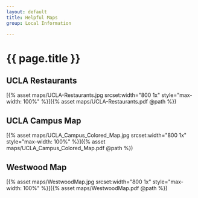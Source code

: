 ```yaml
---
layout: default
title: Helpful Maps
group: Local Information

---
```


# {{ page.title }}

## UCLA Restaurants

[{% asset maps/UCLA-Restaurants.jpg srcset:width="800 1x" style="max-width: 100%" %}]({% asset maps/UCLA-Restaurants.pdf @path %})

## UCLA Campus Map

[{% asset maps/UCLA_Campus_Colored_Map.jpg srcset:width="800 1x" style="max-width: 100%"  %}]({% asset maps/UCLA_Campus_Colored_Map.pdf @path %})

## Westwood Map

[{% asset maps/WestwoodMap.jpg srcset:width="800 1x" style="max-width: 100%" %}]({% asset maps/WestwoodMap.pdf @path %})
